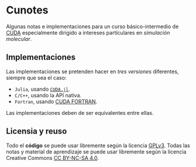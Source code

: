 # Cunotes

Algunas notas e implementaciones para un curso básico-intermedio de [CUDA](https://developer.nvidia.com/cuda-zone)
especialmente dirigido a intereses partículares en _simulación molecular_.

## Implementaciones

Las implementaciones se pretenden hacer en _tres versiones_ diferentes, siempre
que sea el caso:

- `Julia`, usando [`CUDA.jl`](https://juliagpu.gitlab.io/CUDA.jl/).
- `C/C++`, usando la API nativa.
- `Fortran`, usando [CUDA FORTRAN](https://developer.nvidia.com/cuda-fortran).

Las implementaciones deben de ser equivalentes entre ellas.

## Licensia y reuso

Todo el **código** se puede usar libremente según la licencia [GPLv3](https://www.gnu.org/licenses/gpl-3.0.html).
Todas las notas y material de aprendizaje se puede usar libremente según la licencia Creative Commons [CC BY-NC-SA 4.0](https://creativecommons.org/licenses/by-nc-sa/4.0/legalcode).
